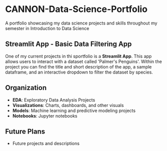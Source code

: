# CANNON-Data-Science-Portfolio
A portfolio showcasing my data science projects and skills throughout my semester in Introduction to Data Science

## Streamlit App - Basic Data Filtering App
One of my current projects in thi sportfolio is a **Streamlit App**. This app allows users to interact with a dataset called 'Palmer's Penguins'. Within the project you can find the title and short description of the app, a sample dataframe, and an interactive dropdown to filter the dataset by species.

## Organization

- **EDA**: Exploratory Data Analysis Projects
- **Visualizations**: Charts, dashboards, and other visuals
- **Models**: Machine learning and predictive modeling projects
- **Notebooks**: Jupyter notebooks

## Future Plans
- Future projects and descriptions

